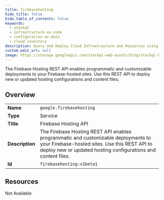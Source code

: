 ```yaml
---
title: firebasehosting
hide_title: false
hide_table_of_contents: false
keywords:
  - stackql
  - infrastructure-as-code
  - configuration-as-data
  - cloud inventory
description: Query and Deploy Cloud Infrastructure and Resources using SQL
custom_edit_url: null
image: https://storage.googleapis.com/stackql-web-assets/blog/stackql-blog-post-featured-image.png
---
```

The Firebase Hosting REST API enables programmatic and customizable deployments to your Firebase-hosted sites. Use this REST API to deploy new or updated hosting configurations and content files.  
    

## Overview
<table><tbody>
<tr><td><b>Name</b></td><td><code>google.firebasehosting</code></td></tr>
<tr><td><b>Type</b></td><td>Service</td></tr>
<tr><td><b>Title</b></td><td>Firebase Hosting API</td></tr>
<tr><td><b>Description</b></td><td>The Firebase Hosting REST API enables programmatic and customizable deployments to your Firebase-hosted sites. Use this REST API to deploy new or updated hosting configurations and content files.</td></tr>
<tr><td><b>Id</b></td><td><code>firebasehosting:v1beta1</code></td></tr>
</tbody></table>

## Resources
<div class="row"><div class="providerDocColumn">Not Available</div></div>